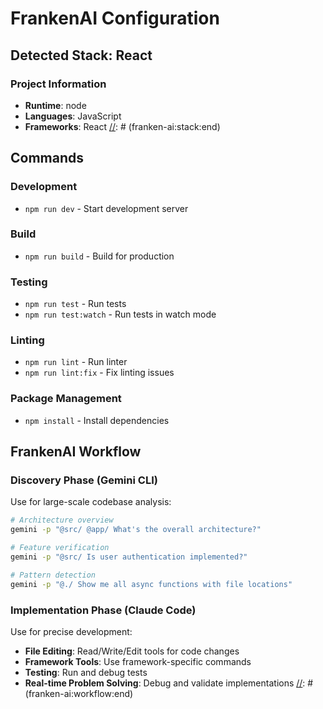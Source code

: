 # FrankenAI Configuration


[//]: # (franken-ai:stack:start)
## Detected Stack: React

### Project Information
- **Runtime**: node
- **Languages**: JavaScript
- **Frameworks**: React
[//]: # (franken-ai:stack:end)

[//]: # (franken-ai:commands:start)
## Commands

### Development
- `npm run dev` - Start development server

### Build
- `npm run build` - Build for production

### Testing
- `npm run test` - Run tests
- `npm run test:watch` - Run tests in watch mode

### Linting
- `npm run lint` - Run linter
- `npm run lint:fix` - Fix linting issues

### Package Management
- `npm install` - Install dependencies

[//]: # (franken-ai:commands:end)

[//]: # (franken-ai:workflow:start)
## FrankenAI Workflow

### Discovery Phase (Gemini CLI)
Use for large-scale codebase analysis:

```bash
# Architecture overview
gemini -p "@src/ @app/ What's the overall architecture?"

# Feature verification
gemini -p "@src/ Is user authentication implemented?"

# Pattern detection
gemini -p "@./ Show me all async functions with file locations"
```

### Implementation Phase (Claude Code)
Use for precise development:

- **File Editing**: Read/Write/Edit tools for code changes
- **Framework Tools**: Use framework-specific commands
- **Testing**: Run and debug tests
- **Real-time Problem Solving**: Debug and validate implementations
[//]: # (franken-ai:workflow:end)